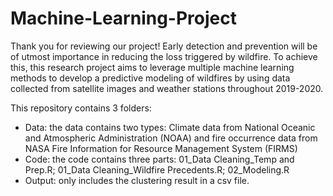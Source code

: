 # Machine-Learning-Project

Thank you for reviewing our project! Early detection and prevention will be of utmost importance in reducing the loss triggered by wildfire. To achieve this, this research project aims to leverage multiple machine learning methods to develop a predictive modeling of wildfires by using data collected from satellite images and weather stations throughout 2019-2020.

This repository contains 3 folders:

- Data: the data contains two types: Climate data from National Oceanic and Atmospheric Administration (NOAA)  and  fire occurrence data from NASA Fire Information for Resource Management System (FIRMS)
- Code: the code contains three parts: 01_Data Cleaning_Temp and Prep.R; 01_Data Cleaning_Wildfire Precedents.R; 02_Modeling.R
- Output: only includes the clustering result in a csv file.



